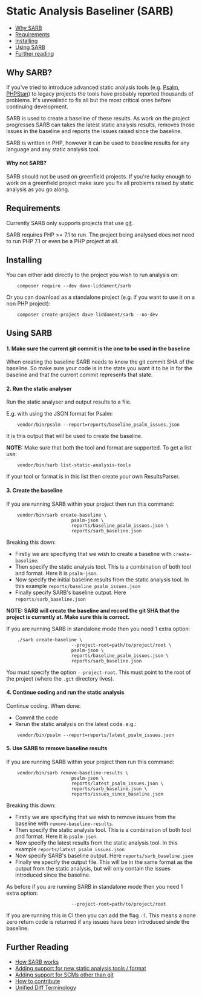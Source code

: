 # Static Analysis Baseliner (SARB)

 * [Why SARB](#why-sarb)
 * [Requirements](#requirements)
 * [Installing](#installing)
 * [Using SARB](#using-sarb)
 * [Further reading](#further-reading)

## Why SARB?

If you've tried to introduce advanced static analysis tools (e.g.
[Psalm](https://getpsalm.org), [PHPStan](https://github.com/phpstan/phpstan))
to legacy projects the tools have probably reported thousands of problems.
It's unrealistic to fix all but the most critical ones before continuing development.

SARB is used to create a baseline of these results. As work on the project
progresses SARB can takes the latest static analysis results, removes
those issues in the baseline and reports the issues raised since the baseline.

SARB is written in PHP, however it can be used to baseline results for any language and any static analysis tool.


#### Why not SARB?

SARB should not be used on greenfield projects. If you're lucky enough to work on a greenfield project make sure you fix all problems raised by static analysis as you go along.

## Requirements

Currently SARB only supports projects that use [git](https://git-scm.com/).

SARB requires PHP >= 7.1 to run. The project being analysed does not need to run PHP 7.1 or even be a PHP project at all.

## Installing

You can either add directly to the project you wish to run analysis on:

```
    composer require --dev dave-liddament/sarb
```

Or you can download as a standalone project (e.g. if you want to use it on a non PHP project):

```
    composer create-project dave-liddament/sarb --no-dev
```

## Using SARB

#### 1. Make sure the current git commit is the one to be used in the baseline

When creating the baseline SARB needs to know the git commit SHA of the baseline.
So make sure your code is in the state you want it to be in for the baseline and that the current commit represents that state.


#### 2. Run the static analyser

Run the static analyser and output results to a file.

E.g. with using the JSON format for Psalm:
```
    vendor/bin/psalm --report=reports/baseline_psalm_issues.json
```

It is this output that will be used to create the baseline.


**NOTE:** Make sure that both the tool and format are supported. To get a list use:

```
    vendor/bin/sarb list-static-analysis-tools
```

If your tool or format is in this list then create your own ResultsParser.


#### 3. Create the baseline

If you are running SARB within your project then run this command:
```
    vendor/bin/sarb create-baseline \
                        psalm-json \
                        reports/baseline_psalm_issues.json \
                        reports/sarb_baseline.json
```

Breaking this down:

 * Firstly we are specifying that we wish to create a baseline with `create-baseline`.
 * Then specify the static analysis tool. This is a combination of both tool and format. Here it is `psalm-json`.
 * Now specify the initial baseline results from the static analysis tool. In this example `reports/baseline_psalm_issues.json`
 * Finally specify SARB's baseline output. Here `reports/sarb_baseline.json`

**NOTE: SARB will create the baseline and record the git SHA that the project is currently at. Make sure this is correct.**

If you are running SARB in standalone mode then you need 1 extra option:

```
    ./sarb create-baseline \
                        --project-root=path/to/project/root \
                        psalm-json \
                        reports/baseline_psalm_issues.json \
                        reports/sarb_baseline.json
```

You must specify the option `--project-root`. This must point to the root of the project (where the `.git` directory lives).

#### 4. Continue coding and run the static analysis

Continue coding. When done:

 * Commit the code
 * Rerun the static analysis on the latest code. e.g.:

```
    vendor/bin/psalm --report=reports/latest_psalm_issues.json
```


#### 5. Use SARB to remove baseline results

If you are running SARB within your project then run this command:
```
    vendor/bin/sarb remove-baseline-results \
                        psalm-json \
                        reports/latest_psalm_issues.json \
                        reports/sarb_baseline.json \
                        reports/issues_since_baseline.json
```

Breaking this down:

 * Firstly we are specifying that we wish to remove issues from the baseline with `remove-baseline-results`.
 * Then specify the static analysis tool. This is a combination of both tool and format. Here it is `psalm-json`.
 * Now specify the latest results from the static analysis tool. In this example `reports/latest_psalm_issues.json`
 * Now specify SARB's baseline output. Here `reports/sarb_baseline.json`
 * Finally we specify the output file. This will be in the same format as the output from the static analysis, but will only contain the issues introduced since the baseline.


As before if you are running SARB in standalone mode then you need 1 extra option:
```
                        --project-root=path/to/project/root
```

If you are running this in CI then you can add the flag `-f`. This means a none zero return code is returned if any issues have been introduced sinde the baseline.

## Further Reading

 * [How SARB works](docs/HowSarbWorks.md)
 * [Adding support for new static analysis tools / format](docs/NewResultsParser.md)
 * [Adding support for SCMs other than git](docs/NewHistoryAnalyser.md)
 * [How to contribute](docs/Contributing.md)
 * [Unified Diff Terminology](docs/UnifiedDiffTerminology.md)



